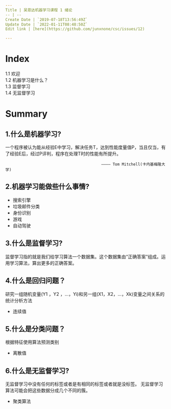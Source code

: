 ```yaml
---
Title | 吴恩达机器学习课程 1 绪论
-- | --
Create Date | `2019-07-18T13:56:49Z`
Update Date | `2022-01-11T08:48:50Z`
Edit link | [here](https://github.com/junxnone/csc/issues/12)

---
```


# Index
1.1 欢迎  
1.2 机器学习是什么？  
1.3 监督学习  
1.4 无监督学习  

# Summary

## 1.什么是机器学习?
一个程序被认为能从经验E中学习，解决任务T，达到性能度量值P，当且仅当，有了经验E后，经过P评判，程序在处理T时的性能有所提升。 

                                              ———— Tom Mitchell(卡内基梅隆大学) 

## 2.机器学习能做些什么事情?
- 搜索引擎
- 垃圾邮件分类
- 身份识别
- 游戏
- 自动驾驶

## 3.什么是监督学习?
监督学习指的就是我们给学习算法一个数据集。这个数据集由“正确答案”组成。运用学习算法，算出更多的正确答案。  

## 4.什么是回归问题？
研究一组随机变量(Y1 ，Y2 ，…，Yi)和另一组(X1，X2，…，Xk)变量之间关系的统计分析方法
- 连续值

## 5.什么是分类问题？
根据特征使用算法预测类别
- 离散值

## 6.什么是无监督学习?
无监督学习中没有任何的标签或者是有相同的标签或者就是没标签。
无监督学习算法可能会把这些数据分成几个不同的簇。
- 聚类算法


